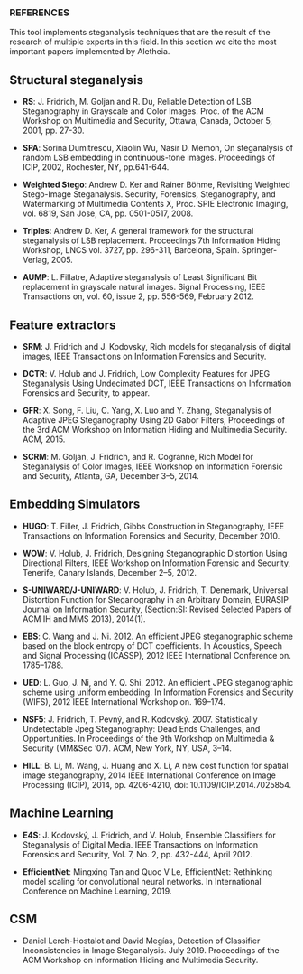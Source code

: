 ### REFERENCES

This tool implements steganalysis techniques that are the result of the research of multiple experts in this field. In this section we cite the most important papers implemented by Aletheia.


## Structural steganalysis

- **RS**: J. Fridrich, M. Goljan and R. Du, Reliable Detection of LSB Steganography in Grayscale and Color Images. Proc. of the ACM Workshop on Multimedia and Security, Ottawa, Canada, October 5, 2001, pp. 27-30.

- **SPA**: Sorina Dumitrescu, Xiaolin Wu, Nasir D. Memon, On steganalysis of random LSB embedding in continuous-tone images. Proceedings of ICIP, 2002, Rochester, NY, pp.641-644.

- **Weighted Stego**: Andrew D. Ker and Rainer Böhme, Revisiting Weighted Stego-Image Steganalysis. Security, Forensics, Steganography, and Watermarking of Multimedia Contents X, Proc. SPIE Electronic Imaging, vol. 6819, San Jose, CA, pp. 0501-0517, 2008.

- **Triples**: Andrew D. Ker, A general framework for the structural steganalysis of LSB replacement. Proceedings 7th Information Hiding Workshop, LNCS vol. 3727, pp. 296-311, Barcelona, Spain. Springer-Verlag, 2005.

- **AUMP**: L. Fillatre, Adaptive steganalysis of Least Significant Bit replacement in grayscale natural images. Signal Processing, IEEE Transactions on, vol. 60, issue 2, pp. 556-569, February 2012.


## Feature extractors

- **SRM**: J. Fridrich and J. Kodovsky, Rich models for steganalysis of digital images, IEEE Transactions on Information Forensics and Security.

- **DCTR**: V. Holub and J. Fridrich, Low Complexity Features for JPEG Steganalysis Using Undecimated DCT, IEEE Transactions on Information Forensics and Security, to appear.

- **GFR**: X. Song, F. Liu, C. Yang, X. Luo and Y. Zhang, Steganalysis of Adaptive JPEG Steganography Using 2D Gabor Filters, Proceedings of the 3rd ACM Workshop on Information Hiding and Multimedia Security. ACM, 2015.

- **SCRM**: M. Goljan, J. Fridrich, and R. Cogranne, Rich Model for Steganalysis of Color Images, IEEE Workshop on Information Forensic and Security, Atlanta, GA, December 3–5, 2014. 

## Embedding Simulators

- **HUGO**: T. Filler, J. Fridrich, Gibbs Construction in Steganography, IEEE Transactions on Information Forensics and Security, December 2010.

- **WOW**: V. Holub, J. Fridrich, Designing Steganographic Distortion Using Directional Filters, IEEE Workshop on Information Forensic and Security, Tenerife, Canary Islands, December 2–5, 2012.

- **S-UNIWARD/J-UNIWARD**: V. Holub, J. Fridrich, T. Denemark, Universal Distortion Function for Steganography in an Arbitrary Domain, EURASIP Journal on Information Security, (Section:SI: Revised Selected Papers of ACM IH and MMS 2013), 2014(1).

- **EBS**: C. Wang and J. Ni. 2012. An efficient JPEG steganographic scheme based on the block entropy of DCT coefficients. In Acoustics, Speech and Signal Processing (ICASSP), 2012 IEEE International Conference on. 1785–1788.

- **UED**: L. Guo, J. Ni, and Y. Q. Shi. 2012. An efficient JPEG steganographic scheme using uniform embedding. In Information Forensics and Security (WIFS), 2012 IEEE International Workshop on. 169–174.

- **NSF5**: J. Fridrich, T. Pevný, and R. Kodovský. 2007. Statistically Undetectable Jpeg Steganography: Dead Ends Challenges, and Opportunities. In Proceedings of the 9th Workshop on Multimedia & Security (MM&Sec ’07). ACM, New York, NY, USA, 3–14.

- **HILL**: B. Li, M. Wang, J. Huang and X. Li, A new cost function for spatial image steganography, 2014 IEEE International Conference on Image Processing (ICIP), 2014, pp. 4206-4210, doi: 10.1109/ICIP.2014.7025854.


## Machine Learning

- **E4S**: J. Kodovský, J. Fridrich, and V. Holub, Ensemble Classifiers for Steganalysis of Digital Media. IEEE Transactions on Information Forensics and Security, Vol. 7, No. 2, pp. 432-444, April 2012.

- **EfficientNet**: Mingxing Tan and Quoc V Le, EfficientNet: Rethinking model scaling for convolutional neural networks. In International Conference on Machine Learning, 2019.

## CSM

- Daniel Lerch-Hostalot and David Megías, Detection of Classifier Inconsistencies in Image Steganalysis. July 2019. Proceedings of the ACM Workshop on Information Hiding and Multimedia Security.





